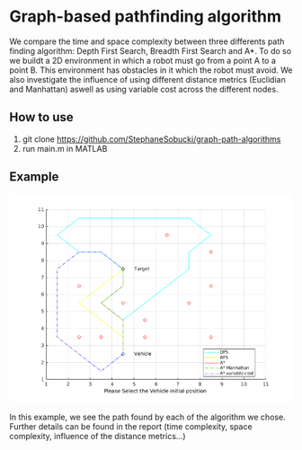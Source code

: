 # Graph-based pathfinding algorithm

We compare the time and space complexity between three differents path finding algorithm: Depth First Search, Breadth First Search and A\*. To do so we buildt a 2D environment in which a robot must go from a point A to a point B. This environment has obstacles in it which the robot must avoid. We also investigate the influence of using different distance metrics (Euclidian and Manhattan) aswell as using variable cost across the different nodes.

## How to use

1. git clone https://github.com/StephaneSobucki/graph-path-algorithms
2. run main.m in MATLAB

## Example

![Example](example.png)

In this example, we see the path found by each of the algorithm we chose.
Further details can be found in the report (time complexity, space complexity, influence of the distance metrics...)
